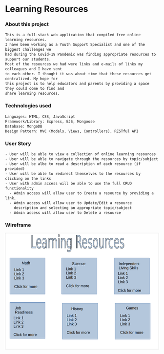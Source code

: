 # Learning Resources

### About this project

    This is a full-stack web application that compiled free online learning resources. 
    I have been working as a Youth Support Specialist and one of the biggest challenges we 
    had during the Covid-19 Pandemic was finding appropriate resources to support our students. 
    Most of the resources we had were links and e-mails of links my colleagues and I have sent 
    to each other. I thought it was about time that these resources get centralized. My hope for 
    this project is to help educators and parents by providing a space they could come to find and 
    share learning resources. 

### Technologies used
    
    Languages: HTML, CSS, JavaScript
    Framework/Library: Express, EJS, Mongoose
    Database: MongoDB
    Design Pattern: MVC (Models, Views, Controllers), RESTful API

### User Story
    - User will be able to view a collection of online learning resources
    - User will be able to navigate through the resources by topic/subject
    - User will be albe to read a description of each resource (if provided)
    - User will be able to redirect themselves to the resources by clicking on the links
    - User with admin access will be able to use the full CRUD functionality
      - Admin access will allow user to Create a resource by providing a link, 
      - Admin access will allow user to Update/Edit a resource
        description and selecting an appropriate topic/subject
      - Admin access will allow user to Delete a resource
  
### Wireframe

<img src="assets/img/wireframe.png">